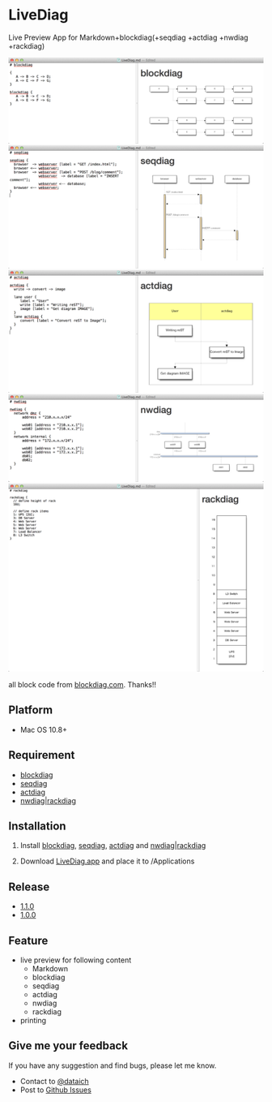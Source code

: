 LiveDiag
========

Live Preview App for Markdown+blockdiag(+seqdiag +actdiag +nwdiag +rackdiag)

![image](Sample/blockdiag.png)
![image](Sample/seqdiag.png)
![image](Sample/actdiag.png)
![image](Sample/nwdiag.png)
![image](Sample/rackdiag.png)


all block code from [blockdiag.com](http://blockdiag.com/). Thanks!!

## Platform

- Mac OS 10.8+

## Requirement

- [blockdiag](http://blockdiag.com/ja/blockdiag/introduction.html#id2)
- [seqdiag](http://blockdiag.com/ja/seqdiag/introduction.html#setup)
- [actdiag](http://blockdiag.com/ja/actdiag/introduction.html#setup)
- [nwdiag|rackdiag](http://blockdiag.com/ja/nwdiag/introduction.html#setup)

## Installation
1. Install [blockdiag](http://blockdiag.com/ja/blockdiag/introduction.html#macosx-macports), [seqdiag](http://blockdiag.com/ja/seqdiag/introduction.html#setup), [actdiag](http://blockdiag.com/ja/actdiag/introduction.html#setup) and [nwdiag|rackdiag](http://blockdiag.com/ja/nwdiag/introduction.html#setup)

2. Download [LiveDiag.app](https://github.com/dataich/LiveDiag/releases/download/1.1.0/LiveDiag.app.zip) and place it to /Applications

## Release

- [1.1.0](https://github.com/dataich/LiveDiag/releases/tag/1.1.0)
- [1.0.0](https://github.com/dataich/LiveDiag/releases/tag/1.0.0)

## Feature

- live preview for following content
	- Markdown
	- blockdiag
	- seqdiag
	- actdiag
	- nwdiag
	- rackdiag
- printing

## Give me your feedback

If you have any suggestion and find bugs, please let me know.

- Contact to [@dataich](https://twitter.com/dataich)
- Post to [Github Issues](https://github.com/dataich/LiveDiag/issues)